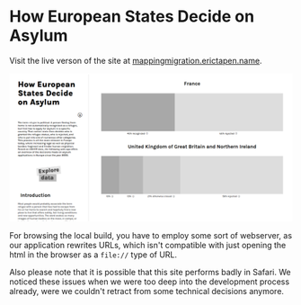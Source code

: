 # How European States Decide on Asylum


Visit the live verson of the site at [mappingmigration.erictapen.name](https://mappingmigration.erictapen.name/).

![](./preview.png)

For browsing the local build, you have to employ some sort of webserver, as our application rewrites URLs, which isn't compatible with just opening the html in the browser as a `file://` type of URL.

Also please note that it is possible that this site performs badly in Safari. We noticed these issues when we were too deep into the development process already, were we couldn't retract from some technical decisions anymore.

